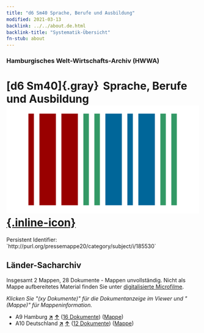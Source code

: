 ```yaml
---
title: "d6 Sm40 Sprache, Berufe und Ausbildung"
modified: 2021-03-13
backlink: ../../about.de.html
backlink-title: "Systematik-Übersicht"
fn-stub: about
---
```


### Hamburgisches Welt-Wirtschafts-Archiv (HWWA)

# [d6 Sm40]{.gray}&#8201; Sprache, Berufe und Ausbildung &#160; [![Wikidata](/images/Wikidata-logo.svg "Wikidata"){.inline-icon}](http://www.wikidata.org/entity/Q104699265)

<div class="hint">Persistent Identifier: `http://purl.org/pressemappe20/category/subject/i/185530`</div>







## Länder-Sacharchiv




Insgesamt 2 Mappen, 28 Dokumente - Mappen unvollständig.
Nicht als Mappe aufbereitetes Material finden Sie unter [digitalisierte Microfilme](/film/h1_sh.de.html).

_Klicken Sie "(xy Dokumente)" für die Dokumentanzeige im Viewer und "(Mappe)" für Mappeninformation._



- A9 Hamburg [**&nearr;**](../../../geo/i/140905/about.de.html "Hamburg (alle Mappen)") [**&uarr;**](../../../geo/about.de.html#A9 "Ländersystematik") (<a href="https://pm20.zbw.eu/iiifview/folder/sh/140905,185530" title="über: Hamburg : Sprache, Berufe und Ausbildung" target="_blank">16 Dokumente</a>) ([Mappe](../../../../folder/sh/1409xx/140905/1855xx/185530/about.de.html))
- A10 Deutschland [**&nearr;**](../../../geo/i/126128/about.de.html "Deutschland (alle Mappen)") [**&uarr;**](../../../geo/about.de.html#A10 "Ländersystematik") (<a href="https://pm20.zbw.eu/iiifview/folder/sh/126128,185530" title="über: Deutschland : Sprache, Berufe und Ausbildung" target="_blank">12 Dokumente</a>) ([Mappe](../../../../folder/sh/1261xx/126128/1855xx/185530/about.de.html))








